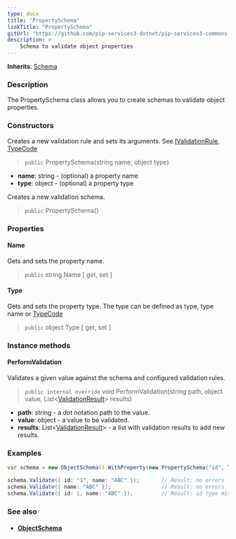 ```yaml
---
type: docs
title: "PropertySchema"
linkTitle: "PropertySchema"
gitUrl: "https://github.com/pip-services3-dotnet/pip-services3-commons-dotnet"
description: >
    Schema to validate object properties
---
```


**Inherits**: [Schema](../schema)

### Description

The PropertySchema class allows you to create schemas to validate object properties.

### Constructors
Creates a new validation rule and sets its arguments.
See [IValidationRule](../ivalidation_rule), [TypeCode](../convert/type_code)

> `public` PropertySchema(string name, object type)

- **name**: string - (optional) a property name
- **type**: object - (optional) a property type


Creates a new validation schema.

> `public` PropertySchema()

### Properties

#### Name
Gets and sets the property name.

> `public` string Name [ get, set ]

#### Type
Gets and sets the property type.
The type can be defined as type, type name or [TypeCode](../convert/type_code)

> `public` object Type [ get, set ]

### Instance methods


#### PerformValidation
Validates a given value against the schema and configured validation rules.

> `public internal override` void PerformValidation(string path, object value, List<[ValidationResult](../validation_result)> results)

- **path**: string - a dot notation path to the value.
- **value**: object - a value to be validated.
- **results**: List<[ValidationResult](../validation_result)> - a list with validation results to add new results.


### Examples

```cs
var schema = new ObjectSchema().WithProperty(new PropertySchema("id", TypeCode.String));

schema.Validate({ id: "1", name: "ABC" });       // Result: no errors
schema.Validate({ name: "ABC" });                // Result: no errors
schema.Validate({ id: 1, name: "ABC" });         // Result: id type mismatch

```

### See also
- #### [ObjectSchema](../object_schema)
